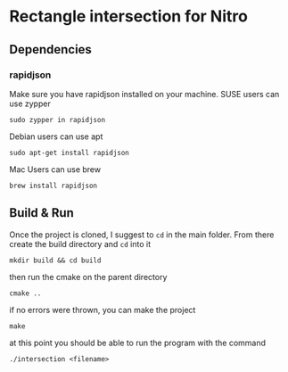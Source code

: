 # Rectangle intersection for Nitro
## Dependencies
### rapidjson
Make sure you have rapidjson installed on your machine.
SUSE users can use zypper
```
sudo zypper in rapidjson
```
Debian users can use apt
```
sudo apt-get install rapidjson
```
Mac Users can use brew
```
brew install rapidjson
```
## Build & Run
Once the project is cloned, I suggest to `cd` in the main folder. From there create the build directory and `cd` into it
```
mkdir build && cd build
```
then run the cmake on the parent directory
```
cmake ..
```
if no errors were thrown, you can make the project
```
make
```

at this point you should be able to run the program with the command
```
./intersection <filename>
```
